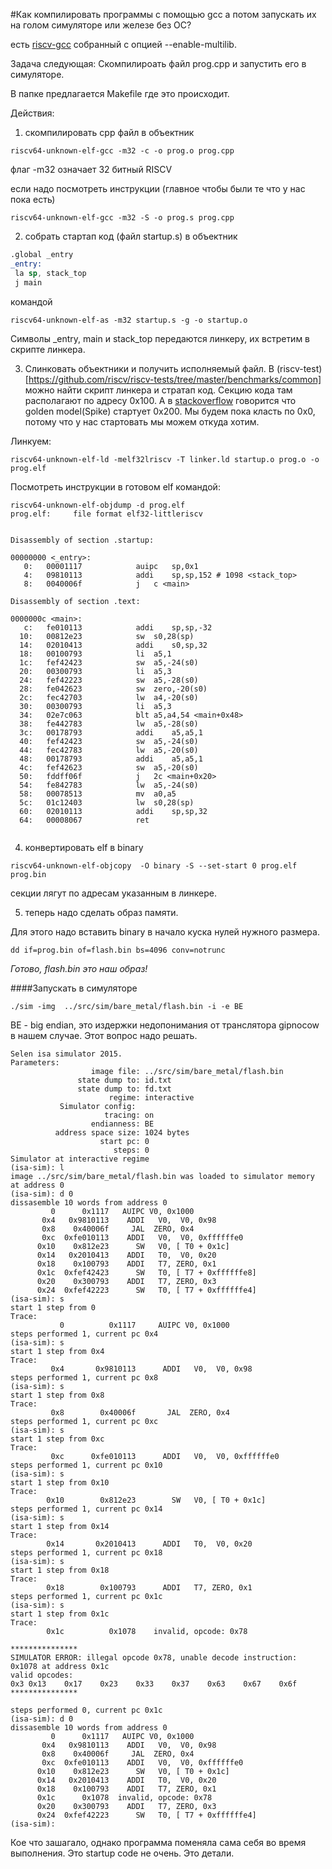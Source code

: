 #Как компилировать программы с помощью gcc а потом запускать их на голом симуляторе или железе без OC?


есть [riscv-gcc](https://github.com/riscv/riscv-gnu-toolchain) собранный с опцией --enable-multilib.

Задача следующая:
	Скомпилироать файл prog.cpp и запустить его в симуляторе.




В папке предлагается Makefile где это происходит.

Действия:

1) скомпилировать cpp файл в объектник
 
```
riscv64-unknown-elf-gcc -m32 -c -o prog.o prog.cpp
```
флаг -m32 означает 32 битный RISCV

если надо посмотреть инструкции (главное чтобы были те что у нас пока есть)
```
riscv64-unknown-elf-gcc -m32 -S -o prog.s prog.cpp
```
 
2) собрать стартап код (файл startup.s) в объектник
```asm
.global _entry
_entry:
 la sp, stack_top
 j main
```
командой
```
riscv64-unknown-elf-as -m32 startup.s -g -o startup.o
```
Символы _entry, main и stack_top передаются линкеру, их встретим в скрипте линкера.

3) Слинковать объектники и получить исполняемый файл.
В (riscv-test)[https://github.com/riscv/riscv-tests/tree/master/benchmarks/common] можно найти скрипт линкера и стратап код.
Секцию кода там располагают по адресу 0x100. А в [stackoverflow](http://stackoverflow.com/questions/31390127/how-can-i-compile-c-code-to-get-a-bare-metal-skeleton-of-a-minimal-risc-v-assemb) 
говорится что golden model(Spike) стартует 0x200.
Мы будем пока класть по 0x0, потому что у нас стартовать мы можем откуда хотим.

Линкуем:

```
riscv64-unknown-elf-ld -melf32lriscv -T linker.ld startup.o prog.o -o prog.elf
```

Посмотреть инструкции в готовом elf командой:
```
riscv64-unknown-elf-objdump -d prog.elf 
prog.elf:     file format elf32-littleriscv


Disassembly of section .startup:

00000000 <_entry>:
   0:	00001117          	auipc	sp,0x1
   4:	09810113          	addi	sp,sp,152 # 1098 <stack_top>
   8:	0040006f          	j	c <main>

Disassembly of section .text:

0000000c <main>:
   c:	fe010113          	addi	sp,sp,-32
  10:	00812e23          	sw	s0,28(sp)
  14:	02010413          	addi	s0,sp,32
  18:	00100793          	li	a5,1
  1c:	fef42423          	sw	a5,-24(s0)
  20:	00300793          	li	a5,3
  24:	fef42223          	sw	a5,-28(s0)
  28:	fe042623          	sw	zero,-20(s0)
  2c:	fec42703          	lw	a4,-20(s0)
  30:	00300793          	li	a5,3
  34:	02e7c063          	blt	a5,a4,54 <main+0x48>
  38:	fe442783          	lw	a5,-28(s0)
  3c:	00178793          	addi	a5,a5,1
  40:	fef42423          	sw	a5,-24(s0)
  44:	fec42783          	lw	a5,-20(s0)
  48:	00178793          	addi	a5,a5,1
  4c:	fef42623          	sw	a5,-20(s0)
  50:	fddff06f          	j	2c <main+0x20>
  54:	fe842783          	lw	a5,-24(s0)
  58:	00078513          	mv	a0,a5
  5c:	01c12403          	lw	s0,28(sp)
  60:	02010113          	addi	sp,sp,32
  64:	00008067          	ret


```
4) конвертировать elf в binary
```
riscv64-unknown-elf-objcopy  -O binary -S --set-start 0 prog.elf prog.bin
```
секции лягут по адресам указанным в линкере.

5) теперь надо сделать образ памяти.

Для этого надо вставить binary в начало куска нулей нужного размера. 

```
dd if=prog.bin of=flash.bin bs=4096 conv=notrunc
```

*Готово, flash.bin это наш образ!*

####Запускать в симуляторе
```
./sim -img  ../src/sim/bare_metal/flash.bin -i -e BE
```

BE - big endian, это издержки недопонимания от транслятора gipnocow в нашем случае. Этот вопрос надо решать. 
```
Selen isa simulator 2015.
Parameters:
                  image file: ../src/sim/bare_metal/flash.bin
               state dump to: id.txt
               state dump to: fd.txt
                      regime: interactive
           Simulator config: 
                     tracing: on
                  endianness: BE
          address space size: 1024 bytes
                    start pc: 0
                       steps: 0
Simulator at interactive regime
(isa-sim): l
image ../src/sim/bare_metal/flash.bin was loaded to simulator memory at address 0
(isa-sim): d 0
dissasemble 10 words from address 0
         0	    0x1117	 AUIPC V0, 0x1000
       0x4	 0x9810113	  ADDI	 V0,  V0, 0x98
       0x8	  0x40006f	   JAL	ZERO, 0x4
       0xc	0xfe010113	  ADDI	 V0,  V0, 0xffffffe0
      0x10	  0x812e23	    SW	 V0, [ T0 + 0x1c]
      0x14	 0x2010413	  ADDI	 T0,  V0, 0x20
      0x18	  0x100793	  ADDI	 T7, ZERO, 0x1
      0x1c	0xfef42423	    SW	 T0, [ T7 + 0xffffffe8]
      0x20	  0x300793	  ADDI	 T7, ZERO, 0x3
      0x24	0xfef42223	    SW	 T0, [ T7 + 0xffffffe4]
(isa-sim): s
start 1 step from 0
Trace: 
           0	      0x1117	 AUIPC V0, 0x1000
steps performed 1, current pc 0x4
(isa-sim): s
start 1 step from 0x4
Trace: 
         0x4	   0x9810113	  ADDI	 V0,  V0, 0x98
steps performed 1, current pc 0x8
(isa-sim): s
start 1 step from 0x8
Trace: 
         0x8	    0x40006f	   JAL	ZERO, 0x4
steps performed 1, current pc 0xc
(isa-sim): s
start 1 step from 0xc
Trace: 
         0xc	  0xfe010113	  ADDI	 V0,  V0, 0xffffffe0
steps performed 1, current pc 0x10
(isa-sim): s
start 1 step from 0x10
Trace: 
        0x10	    0x812e23	    SW	 V0, [ T0 + 0x1c]
steps performed 1, current pc 0x14
(isa-sim): s
start 1 step from 0x14
Trace: 
        0x14	   0x2010413	  ADDI	 T0,  V0, 0x20
steps performed 1, current pc 0x18
(isa-sim): s
start 1 step from 0x18
Trace: 
        0x18	    0x100793	  ADDI	 T7, ZERO, 0x1
steps performed 1, current pc 0x1c
(isa-sim): s
start 1 step from 0x1c
Trace: 
        0x1c	      0x1078	invalid, opcode: 0x78

***************
SIMULATOR ERROR: illegal opcode 0x78, unable decode instruction: 0x1078 at address 0x1c
valid opcodes:
0x3	0x13	0x17	0x23	0x33	0x37	0x63	0x67	0x6f	
***************

steps performed 0, current pc 0x1c
(isa-sim): d 0
dissasemble 10 words from address 0
         0	    0x1117	 AUIPC V0, 0x1000
       0x4	 0x9810113	  ADDI	 V0,  V0, 0x98
       0x8	  0x40006f	   JAL	ZERO, 0x4
       0xc	0xfe010113	  ADDI	 V0,  V0, 0xffffffe0
      0x10	  0x812e23	    SW	 V0, [ T0 + 0x1c]
      0x14	 0x2010413	  ADDI	 T0,  V0, 0x20
      0x18	  0x100793	  ADDI	 T7, ZERO, 0x1
      0x1c	    0x1078	invalid, opcode: 0x78
      0x20	  0x300793	  ADDI	 T7, ZERO, 0x3
      0x24	0xfef42223	    SW	 T0, [ T7 + 0xffffffe4]
(isa-sim): 

```
 Кое что зашагало, однако программа поменяла сама себя во время выполнения. Это startup code не очень. Это детали.
